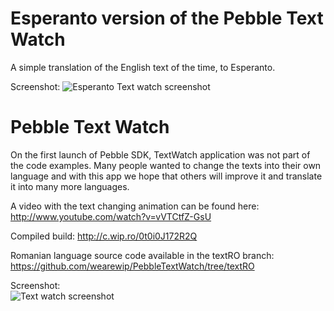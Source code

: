 Esperanto version of the Pebble Text Watch
==========================================

A simple translation of the English text of the time, to Esperanto.

Screenshot:
![Esperanto Text watch screenshot](https://dropbox.com/s/rgn83i0dm356s35/Photo%2012-04-14%2C%2012%2031%2018.jpg)

Pebble Text Watch
=================

On the first launch of Pebble SDK, TextWatch application was not part of the code examples.
Many people wanted to change the texts into their own language and with this app we hope that others will improve it 
and translate it into many more languages.

A video with the text changing animation can be found here: http://www.youtube.com/watch?v=vVTCtfZ-GsU

Compiled build: http://c.wip.ro/0t0i0J172R2Q

Romanian language source code available in the textRO branch: https://github.com/wearewip/PebbleTextWatch/tree/textRO

Screenshot:  
![Text watch screenshot](http://c.wip.ro/image/221C402K3y0t/photo.JPG)
